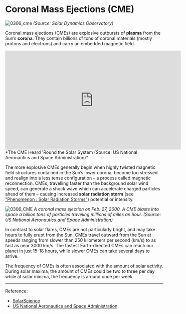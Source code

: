 # Coronal Mass Ejections (CME)

![0306_cme](./static/0306_cme.jpg)
*(Source:  Solar Dynamics Observatory)*

Coronal mass ejections (CMEs) are explosive outbursts of **plasma** from the Sun’s **corona**. They contain billions of tons of coronal materials (mostly protons and electrons) and carry an embedded magnetic field.

<iframe width="560" height="315" src="https://www.youtube.com/embed/gAOEG9cf_H0?rel=0" frameborder="0" allow="accelerometer; autoplay; encrypted-media; gyroscope; picture-in-picture" allowfullscreen></iframe>
*The CME Heard 'Round the Solar System (Source: US National Aeronautics and Space Administration)*

The more explosive CMEs generally begin when highly twisted magnetic field structures contained in the Sun’s lower corona, become too stressed and realign into a less tense configuration – a process called magnetic reconnection. CMEs, travelling faster than the background solar wind speed, can generate a shock wave which can accelerate charged particles ahead of them – causing increased **solar radiation storm** (see ["Phenomenon : Solar Radiation Storms"](#/en/section/phenomena/solar-radiation-storm)) potential or intensity. 

![0306_CME](./static/0306_CME.gif)
*A coronal mass ejection on Feb. 27, 2000. A CME blasts into space a billion tons of particles traveling millions of miles an hour. (Source: US National Aeronautics and Space Administration)*

In contrast to solar flares, CMEs are not particularly bright, and may take hours to fully erupt from the Sun. CMEs travel outward from the Sun at speeds ranging from slower than 250 kilometers per second (km/s) to as fast as near 3000 km/s. The fastest Earth-directed CMEs can reach our planet in just 15-18 hours, while slower CMEs can take several days to arrive. 

The frequency of CMEs is often associated with the amount of solar activity. During solar maxima, the amount of CMEs could be two to three per day while at solar minima, the frequency is around once per week.

---

Reference: 

- [SolarScience](https://solarscience.msfc.nasa.gov/CMEs.shtml)
- [US National Aeronautics and Space Administration](https://solarscience.msfc.nasa.gov/CMEs.shtml)
